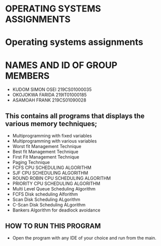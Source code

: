 
# OPERATING SYSTEMS ASSIGNMENTS


# **Operating systems assignments**

# NAMES AND ID OF GROUP MEMBERS
  *  KUDOM SIMON OSEI     219CS01000035 
  *  OKOJOKWA FARIDA      219IT01000185
  *  ASAMOAH FRANK        219CS01090028

## This contains all programs that displays the various memory techniques;

* Multiprogramming with fixed variables
* Multiprogramming with various variables
* Worst fit Management Technique
* Best fit Management Technique
* First Fit Management Technique
* Paging Technique
* FCFS CPU SCHEDULING ALGORITHM
* SJF CPU SCHEDULING ALGORITHM
* ROUND ROBIN CPU SCHEDULING ALGORITHM
* PRIORITY CPU SCHEDULING ALGORITHM
* Multi Level Queue Scheduling Algorithm
* FCFS Disk scheduling Alforithm
* Scan Disk Scheduling ALgorithm
* C-Scan Disk Scheduling ALgorithm
* Bankers Algorithm for deadlock avoidance

## HOW TO RUN THIS PROGRAM

* Open the program with any IDE of your choice and run from the main.




